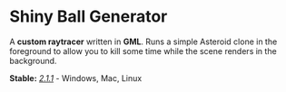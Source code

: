 # Shiny Ball Generator
A **custom raytracer** written in **GML**. Runs a simple Asteroid clone in the foreground to allow you to kill some time while the scene renders in the background.

**Stable:** *[2.1.1](https://github.com/mstop4/ShinyBallGenerator/releases/tag/2.1.1)* - Windows, Mac, Linux  
